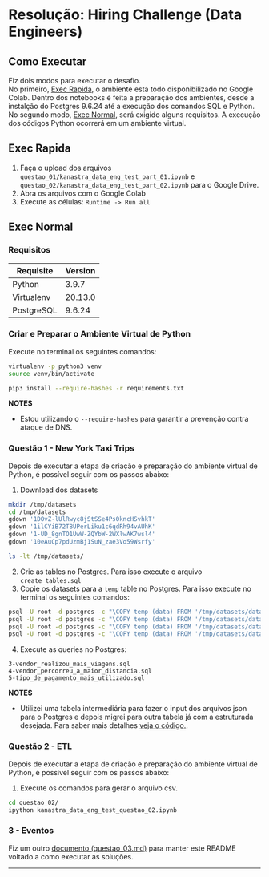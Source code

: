 # Resolução: Hiring Challenge (Data Engineers)

## Como Executar
Fiz dois modos para executar o desafio.
<br/>
No primeiro, [Exec Rapida](#exec-rapida), o ambiente esta todo disponibilizado no Google Colab. Dentro dos notebooks é feita a preparação dos ambientes, desde a instalção do Postgres 9.6.24 até a execução dos comandos SQL e Python.
<br/>
No segundo modo, [Exec Normal](#exec-normal), será exigido alguns requisitos. A execução dos códigos Python ocorrerá em um ambiente virtual.

## Exec Rapida
1. Faça o upload dos arquivos `questao_01/kanastra_data_eng_test_part_01.ipynb` e `questao_02/kanastra_data_eng_test_part_02.ipynb` para o Google Drive.
2. Abra os arquivos com o Google Colab
3. Execute as células: `Runtime -> Run all`

## Exec Normal
### Requisitos

| Requisite  | Version |
| ---------- | ------- |
| Python     | 3.9.7   |
| Virtualenv | 20.13.0 |
| PostgreSQL | 9.6.24  |

### Criar e Preparar o Ambiente Virtual de Python
Execute no terminal os seguintes comandos:
```bash
virtualenv -p python3 venv
source venv/bin/activate

pip3 install --require-hashes -r requirements.txt
```

**NOTES** 
- Estou utilizando o `--require-hashes` para garantir a prevenção contra ataque de DNS.

### Questão 1 - New York Taxi Trips
Depois de executar a etapa de criação e preparação do ambiente virtual de Python, é possível seguir com os passos abaixo:
1. Download dos datasets
```bash
mkdir /tmp/datasets 
cd /tmp/datasets
gdown '1DOvZ-lUlRwyc8jStSSe4Ps0kncHSvhkT'
gdown '1ilCYiB72T8UPerLiku1c6qdRh94vAUhK'
gdown '1-UD_8gnTO1UwW-ZQYbW-2WXlwAK7wsl4'
gdown '10eAuCp7pdUzmBj1SuN_zae3Vo59Wsrfy'

ls -lt /tmp/datasets/
```
2. Crie as tables no Postgres. Para isso execute o arquivo `create_tables.sql`
3. Copie os datasets para a `temp` table no Postgres. Para isso execute no terminal os seguintes comandos:
```bash
psql -U root -d postgres -c "\COPY temp (data) FROM '/tmp/datasets/data-nyctaxi-trips-2009.json';"
psql -U root -d postgres -c "\COPY temp (data) FROM '/tmp/datasets/data-nyctaxi-trips-2010.json';"
psql -U root -d postgres -c "\COPY temp (data) FROM '/tmp/datasets/data-nyctaxi-trips-2011.json';"
psql -U root -d postgres -c "\COPY temp (data) FROM '/tmp/datasets/data-nyctaxi-trips-2012.json';"
```
4. Execute as queries no Postgres:
```
3-vendor_realizou_mais_viagens.sql
4-vendor_percorreu_a_maior_distancia.sql
5-tipo_de_pagamento_mais_utilizado.sql
```

**NOTES**
- Utilizei uma tabela intermediária para fazer o input dos arquivos json para o Postgres e depois migrei para outra tabela já com a estruturada desejada. Para saber mais detalhes [veja o código.](questao_01/kanastra_data_eng_test_part_01.ipynb).


### Questão 2 - ETL
Depois de executar a etapa de criação e preparação do ambiente virtual de Python, é possível seguir com os passos abaixo:

1. Execute os comandos para gerar o arquivo csv.
```bash
cd questao_02/
ipython kanastra_data_eng_test_questao_02.ipynb
```

### 3 - Eventos
Fiz um outro [documento (questao_03.md)](questao_03.md) para manter este README voltado a como executar as soluções. 

---
